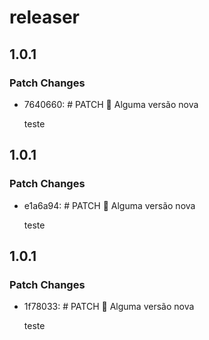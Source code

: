# releaser

## 1.0.1

### Patch Changes

- 7640660: # PATCH 🎇 Alguma versão nova

  teste

## 1.0.1

### Patch Changes

- e1a6a94: # PATCH 🎇 Alguma versão nova

  teste

## 1.0.1

### Patch Changes

- 1f78033: # PATCH 🎇 Alguma versão nova

  teste
